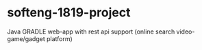 # softeng-1819-project
Java GRADLE web-app with rest api support (online search video-game/gadget platform) 
